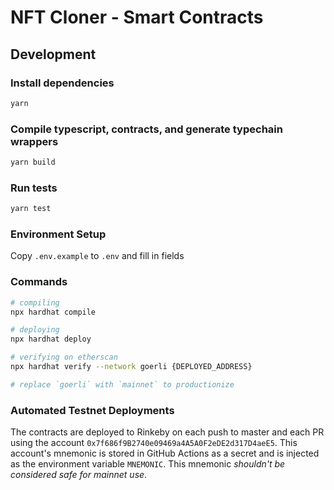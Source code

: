 # NFT Cloner - Smart Contracts

## Development

### Install dependencies

```sh
yarn
```

### Compile typescript, contracts, and generate typechain wrappers

```sh
yarn build
```

### Run tests

```sh
yarn test
```

### Environment Setup

Copy `.env.example` to `.env` and fill in fields

### Commands

```sh
# compiling
npx hardhat compile

# deploying
npx hardhat deploy

# verifying on etherscan
npx hardhat verify --network goerli {DEPLOYED_ADDRESS}

# replace `goerli` with `mainnet` to productionize
```

### Automated Testnet Deployments

The contracts are deployed to Rinkeby on each push to master and each PR using the account `0x7f686f9B2740e09469a4A5A0F2eDE2d317D4aeE5`. This account's mnemonic is stored in GitHub Actions as a secret and is injected as the environment variable `MNEMONIC`. This mnemonic _shouldn't be considered safe for mainnet use_.